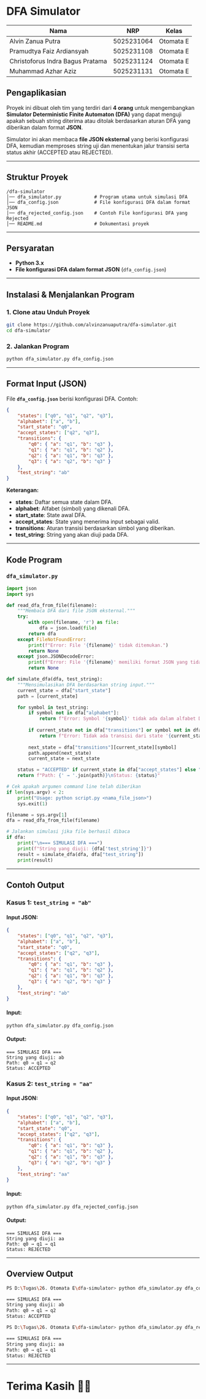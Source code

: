 # DFA Simulator


| Nama                             | NRP        | Kelas     |
| -------------------------------- | ---------- | --------- |
| Alvin Zanua Putra                | 5025231064 | Otomata E |
| Pramudtya Faiz Ardiansyah        | 5025231108 | Otomata E |
| Christoforus Indra Bagus Pratama | 5025231124 | Otomata E |
| Muhammad Azhar Aziz              | 5025231131 | Otomata E |


## Pengaplikasian
Proyek ini dibuat oleh tim yang terdiri dari **4 orang** untuk mengembangkan **Simulator Deterministic Finite Automaton (DFA)** yang dapat menguji apakah sebuah string diterima atau ditolak berdasarkan aturan DFA yang diberikan dalam format **JSON**.

Simulator ini akan membaca **file JSON eksternal** yang berisi konfigurasi DFA, kemudian memproses string uji dan menentukan jalur transisi serta status akhir (ACCEPTED atau REJECTED).

---

## Struktur Proyek
```
/dfa-simulator
│── dfa_simulator.py            # Program utama untuk simulasi DFA
│── dfa_config.json             # File konfigurasi DFA dalam format JSON
│── dfa_rejected_config.json    # Contoh File konfigurasi DFA yang Rejected
│── README.md                   # Dokumentasi proyek
```

---

## Persyaratan
- **Python 3.x**
- **File konfigurasi DFA dalam format JSON** (`dfa_config.json`)

---

## Instalasi & Menjalankan Program
### 1. Clone atau Unduh Proyek
```bash
git clone https://github.com/alvinzanuaputra/dfa-simulator.git
cd dfa-simulator
```

### 2. Jalankan Program
```bash
python dfa_simulator.py dfa_config.json
```

---

## Format Input (JSON)
File **`dfa_config.json`** berisi konfigurasi DFA. Contoh:
```json
{
    "states": ["q0", "q1", "q2", "q3"],
    "alphabet": ["a", "b"],
    "start_state": "q0",
    "accept_states": ["q2", "q3"],
    "transitions": {
        "q0": { "a": "q1", "b": "q3" },
        "q1": { "a": "q1", "b": "q2" },
        "q2": { "a": "q1", "b": "q3" },
        "q3": { "a": "q2", "b": "q3" }
    },
    "test_string": "ab"
}
```
**Keterangan:**
- **states**: Daftar semua state dalam DFA.
- **alphabet**: Alfabet (simbol) yang dikenali DFA.
- **start_state**: State awal DFA.
- **accept_states**: State yang menerima input sebagai valid.
- **transitions**: Aturan transisi berdasarkan simbol yang diberikan.
- **test_string**: String yang akan diuji pada DFA.

---

## Kode Program
### `dfa_simulator.py`
```python
import json
import sys

def read_dfa_from_file(filename):
    """Membaca DFA dari file JSON eksternal."""
    try:
        with open(filename, 'r') as file:
            dfa = json.load(file)
        return dfa
    except FileNotFoundError:
        print(f"Error: File '{filename}' tidak ditemukan.")
        return None
    except json.JSONDecodeError:
        print(f"Error: File '{filename}' memiliki format JSON yang tidak valid.")
        return None

def simulate_dfa(dfa, test_string):
    """Mensimulasikan DFA berdasarkan string input."""
    current_state = dfa["start_state"]
    path = [current_state]

    for symbol in test_string:
        if symbol not in dfa["alphabet"]:
            return f"Error: Symbol '{symbol}' tidak ada dalam alfabet DFA"
        
        if current_state not in dfa["transitions"] or symbol not in dfa["transitions"][current_state]:
            return f"Error: Tidak ada transisi dari state '{current_state}' dengan simbol '{symbol}'"
        
        next_state = dfa["transitions"][current_state][symbol]
        path.append(next_state)
        current_state = next_state

    status = "ACCEPTED" if current_state in dfa["accept_states"] else "REJECTED"
    return f"Path: {' → '.join(path)}\nStatus: {status}"

# Cek apakah argumen command line telah diberikan
if len(sys.argv) < 2:
    print("Usage: python script.py <nama_file_json>")
    sys.exit(1)

filename = sys.argv[1]
dfa = read_dfa_from_file(filename)

# Jalankan simulasi jika file berhasil dibaca
if dfa:
    print("\n=== SIMULASI DFA ===")
    print(f"String yang diuji: {dfa['test_string']}")
    result = simulate_dfa(dfa, dfa["test_string"])
    print(result)
```

---

## Contoh Output
### **Kasus 1: `test_string = "ab"`**
#### **Input JSON:**
```json
{
    "states": ["q0", "q1", "q2", "q3"],
    "alphabet": ["a", "b"],
    "start_state": "q0",
    "accept_states": ["q2", "q3"],
    "transitions": {
        "q0": { "a": "q1", "b": "q3" },
        "q1": { "a": "q1", "b": "q2" },
        "q2": { "a": "q1", "b": "q3" },
        "q3": { "a": "q2", "b": "q3" }
    },
    "test_string": "ab"
}
```
#### **Input:**
```console
python dfa_simulator.py dfa_config.json  
```
#### **Output:**
```
=== SIMULASI DFA ===
String yang diuji: ab
Path: q0 → q1 → q2
Status: ACCEPTED
```

### **Kasus 2: `test_string = "aa"`**
#### **Input JSON:**
```json
{
    "states": ["q0", "q1", "q2", "q3"],
    "alphabet": ["a", "b"],
    "start_state": "q0",
    "accept_states": ["q2", "q3"],
    "transitions": {
        "q0": { "a": "q1", "b": "q3" },
        "q1": { "a": "q1", "b": "q2" },
        "q2": { "a": "q1", "b": "q3" },
        "q3": { "a": "q2", "b": "q3" }
    },
    "test_string": "aa"
}
```
#### **Input:**
```console
python dfa_simulator.py dfa_rejected_config.json 
```
#### **Output:**
```
=== SIMULASI DFA ===
String yang diuji: aa
Path: q0 → q1 → q1
Status: REJECTED
```

---

## Overview Output

```bash
PS D:\Tugas\26. Otomata E\dfa-simulator> python dfa_simulator.py dfa_config.json

=== SIMULASI DFA ===
String yang diuji: ab
Path: q0 → q1 → q2
Status: ACCEPTED

PS D:\Tugas\26. Otomata E\dfa-simulator> python dfa_simulator.py dfa_rejected_config.json  

=== SIMULASI DFA ===
String yang diuji: aa
Path: q0 → q1 → q1
Status: REJECTED
```

---
# Terima Kasih 🤝🤝
